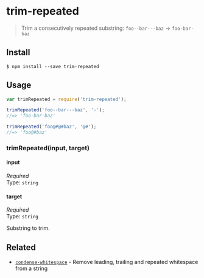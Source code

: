 # trim-repeated

> Trim a consecutively repeated substring: `foo--bar---baz` → `foo-bar-baz`

## Install

```
$ npm install --save trim-repeated
```

## Usage

```js
var trimRepeated = require('trim-repeated');

trimRepeated('foo--bar---baz', '-');
//=> 'foo-bar-baz'

trimRepeated('foo@#@#baz', '@#');
//=> 'foo@#baz'
```

### trimRepeated(input, target)

#### input

*Required*\
Type: `string`

#### target

*Required*\
Type: `string`

Substring to trim.

## Related

- [`condense-whitespace`](https://github.com/sindresorhus/condense-whitespace) - Remove leading, trailing and repeated whitespace from a string
